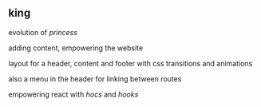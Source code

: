 ## king

evolution of *princess*

adding content, empowering the website

layout for a header, content and footer with css transitions and animations

also a menu in the header for linking between routes

empowering react with *hocs* and *hooks* 
